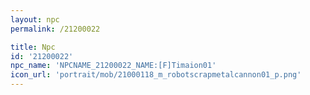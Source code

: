 ```yaml
---
layout: npc
permalink: /21200022

title: Npc
id: '21200022'
npc_name: 'NPCNAME_21200022_NAME:[F]Timaion01'
icon_url: 'portrait/mob/21000118_m_robotscrapmetalcannon01_p.png'
---
```


